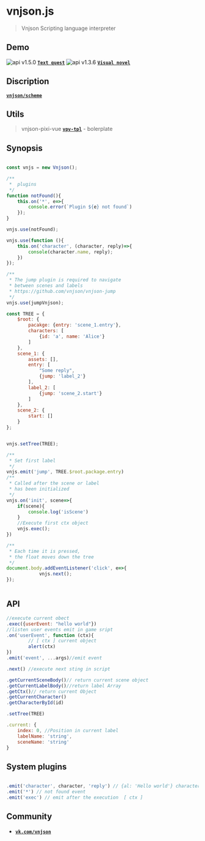 
# vnjson.js
> Vnjson Scripting language interpreter

## Demo

![api v1.5.0](https://img.shields.io/badge/api-v1.5.0-brightgreen?style=flat-square) [__`Text quest`__](https://vnjson.github.io/vtq-tpl/dist/)
![api v1.3.6](https://img.shields.io/badge/api-v1.3.6-brightgreen?style=flat-square) [__`Visual novel`__](https://vnjson.github.io/vpv-tpl/dist/)

## Discription
[__`vnjson/scheme`__](https://github.com/vnjson/scheme)

## Utils
> vnjson-pixi-vue
[__`vpv-tpl`__](https://github.com/vnjson/vpv-tpl) - bolerplate

## Synopsis
```js

const vnjs = new Vnjson();

/**
 *  plugins
 */
function notFound(){
	this.on('*', e=>{
		console.error(`Plugin ${e} not found`)
	});
}

vnjs.use(notFound);

vnjs.use(function (){
	this.on('character', (character, reply)=>{
		console(character.name, reply);
	})
});

/**
 * The jump plugin is required to navigate
 * between scenes and labels
 * https://github.com/vnjson/vnjson-jump
 */
vnjs.use(jumpVnjson);

const TREE = {
	$root: {
		pacakge: {entry: 'scene_1.entry'},
		characters: [
			{id: 'a', name: 'Alice'}
		]
	}, 
	scene_1: {
		assets: [],
		entry: [
			"Some reply",
			{jump: 'label_2'}
		],
		label_2: [
			{jump: 'scene_2.start'}
		]
	},
	scene_2: {
		start: []
	}
};


vnjs.setTree(TREE);

/**
 * Set first label
 */
vnjs.emit('jump', TREE.$root.package.entry)
/**
 * Called after the scene or label 
 * has been initialized
 */
vnjs.on('init', scene=>{
	if(scene){
		console.log('isScene')
	}
	//Execute first ctx object
	vnjs.exec();
})

/**
 * Each time it is pressed,
 * the float moves down the tree
 */
document.body.addEventListener('click', e=>{
			vnjs.next();
});



```


## API
```js
//execute current obect
.exec({userEvent: "hello world"})
//listen user events emit in game sript
.on('userEvent', function (ctx){
		// [ ctx ] current object
		alert(ctx)
})
.emit('event', ...args)//emit event

.next() //execute next sting in script

.getCurrentSceneBody()// return current scene object
.getCurrentLabelBody()//return label Array
.getCtx()// return current Object
.getCurrentCharacter()
.getCharacterById(id)

.setTree(TREE)

.current: {
	index: 0, //Position in current label
	labelName: 'string',
	sceneName: 'string'
}
```

## System plugins

```js

.emit('character', character, 'reply') // {al: 'Hello world'} character.id == 'al'
.emit('*') // not found event
.emit('exec') // emit after the execution  [ ctx ]

```

## Community
* [__`vk.com/vnjson`__](https://vk.com/vnjson)

